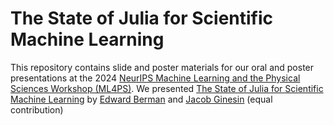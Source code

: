 # The State of Julia for Scientific Machine Learning

This repository contains slide and poster materials for our oral and poster presentations at the 2024 [NeurIPS Machine Learning and the Physical Sciences Workshop (ML4PS)](https://ml4physicalsciences.github.io/2024/). We presented [The State of Julia for Scientific Machine Learning](https://arxiv.org/abs/2410.10908) by [Edward Berman](https://ebrmn.space/) and [Jacob Ginesin](https://jakegines.in/) (equal contribution)
